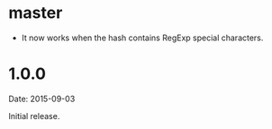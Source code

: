 master
======

* It now works when the hash contains RegExp special characters.



1.0.0
=====

Date: 2015-09-03

Initial release.
